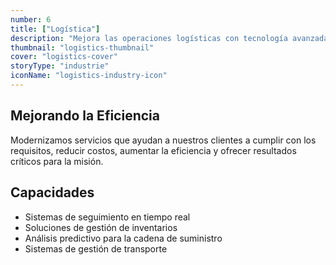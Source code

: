 ```yaml
---
number: 6
title: ["Logística"]
description: "Mejora las operaciones logísticas con tecnología avanzada que optimiza la gestión de la cadena de suministro, el seguimiento de inventarios y la eficiencia de la entrega."
thumbnail: "logistics-thumbnail"
cover: "logistics-cover"
storyType: "industrie"
iconName: "logistics-industry-icon"
---
```


## Mejorando la Eficiencia

Modernizamos servicios que ayudan a nuestros clientes a cumplir con los requisitos, reducir costos, aumentar la eficiencia y ofrecer resultados críticos para la misión.

## Capacidades

* Sistemas de seguimiento en tiempo real
* Soluciones de gestión de inventarios
* Análisis predictivo para la cadena de suministro
* Sistemas de gestión de transporte

